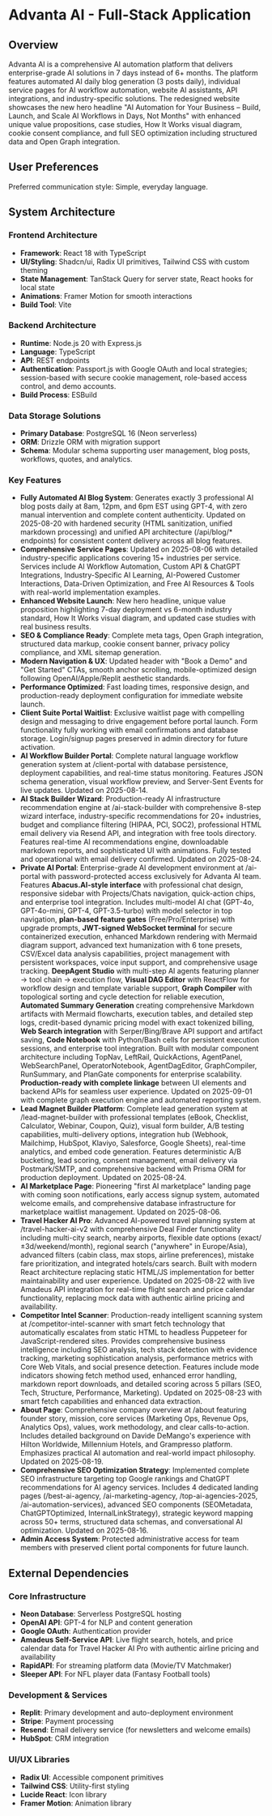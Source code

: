 # Advanta AI - Full-Stack Application

## Overview
Advanta AI is a comprehensive AI automation platform that delivers enterprise-grade AI solutions in 7 days instead of 6+ months. The platform features automated AI daily blog generation (3 posts daily), individual service pages for AI workflow automation, website AI assistants, API integrations, and industry-specific solutions. The redesigned website showcases the new hero headline "AI Automation for Your Business – Build, Launch, and Scale AI Workflows in Days, Not Months" with enhanced unique value propositions, case studies, How It Works visual diagram, cookie consent compliance, and full SEO optimization including structured data and Open Graph integration.

## User Preferences
Preferred communication style: Simple, everyday language.

## System Architecture

### Frontend Architecture
- **Framework**: React 18 with TypeScript
- **UI/Styling**: Shadcn/ui, Radix UI primitives, Tailwind CSS with custom theming
- **State Management**: TanStack Query for server state, React hooks for local state
- **Animations**: Framer Motion for smooth interactions
- **Build Tool**: Vite

### Backend Architecture
- **Runtime**: Node.js 20 with Express.js
- **Language**: TypeScript
- **API**: REST endpoints
- **Authentication**: Passport.js with Google OAuth and local strategies; session-based with secure cookie management, role-based access control, and demo accounts.
- **Build Process**: ESBuild

### Data Storage Solutions
- **Primary Database**: PostgreSQL 16 (Neon serverless)
- **ORM**: Drizzle ORM with migration support
- **Schema**: Modular schema supporting user management, blog posts, workflows, quotes, and analytics.

### Key Features
- **Fully Automated AI Blog System**: Generates exactly 3 professional AI blog posts daily at 8am, 12pm, and 6pm EST using GPT-4, with zero manual intervention and complete content authenticity. Updated on 2025-08-20 with hardened security (HTML sanitization, unified markdown processing) and unified API architecture (/api/blog/* endpoints) for consistent content delivery across all blog features.
- **Comprehensive Service Pages**: Updated on 2025-08-06 with detailed industry-specific applications covering 15+ industries per service. Services include AI Workflow Automation, Custom API & ChatGPT Integrations, Industry-Specific AI Learning, AI-Powered Customer Interactions, Data-Driven Optimization, and Free AI Resources & Tools with real-world implementation examples.
- **Enhanced Website Launch**: New hero headline, unique value proposition highlighting 7-day deployment vs 6-month industry standard, How It Works visual diagram, and updated case studies with real business results.
- **SEO & Compliance Ready**: Complete meta tags, Open Graph integration, structured data markup, cookie consent banner, privacy policy compliance, and XML sitemap generation.
- **Modern Navigation & UX**: Updated header with "Book a Demo" and "Get Started" CTAs, smooth anchor scrolling, mobile-optimized design following OpenAI/Apple/Replit aesthetic standards.
- **Performance Optimized**: Fast loading times, responsive design, and production-ready deployment configuration for immediate website launch.
- **Client Suite Portal Waitlist**: Exclusive waitlist page with compelling design and messaging to drive engagement before portal launch. Form functionality fully working with email confirmations and database storage. Login/signup pages preserved in admin directory for future activation.
- **AI Workflow Builder Portal**: Complete natural language workflow generation system at /client-portal with database persistence, deployment capabilities, and real-time status monitoring. Features JSON schema generation, visual workflow preview, and Server-Sent Events for live updates. Updated on 2025-08-14.
- **AI Stack Builder Wizard**: Production-ready AI infrastructure recommendation engine at /ai-stack-builder with comprehensive 8-step wizard interface, industry-specific recommendations for 20+ industries, budget and compliance filtering (HIPAA, PCI, SOC2), professional HTML email delivery via Resend API, and integration with free tools directory. Features real-time AI recommendations engine, downloadable markdown reports, and sophisticated UI with animations. Fully tested and operational with email delivery confirmed. Updated on 2025-08-24.
- **Private AI Portal**: Enterprise-grade AI development environment at /ai-portal with password-protected access exclusively for Advanta AI team. Features **Abacus.AI-style interface** with professional chat design, responsive sidebar with Projects/Chats navigation, quick-action chips, and enterprise tool integration. Includes multi-model AI chat (GPT-4o, GPT-4o-mini, GPT-4, GPT-3.5-turbo) with model selector in top navigation, **plan-based feature gates** (Free/Pro/Enterprise) with upgrade prompts, **JWT-signed WebSocket terminal** for secure containerized execution, enhanced Markdown rendering with Mermaid diagram support, advanced text humanization with 6 tone presets, CSV/Excel data analysis capabilities, project management with persistent workspaces, voice input support, and comprehensive usage tracking. **DeepAgent Studio** with multi-step AI agents featuring planner → tool chain → execution flow, **Visual DAG Editor** with ReactFlow for workflow design and template variable support, **Graph Compiler** with topological sorting and cycle detection for reliable execution, **Automated Summary Generation** creating comprehensive Markdown artifacts with Mermaid flowcharts, execution tables, and detailed step logs, credit-based dynamic pricing model with exact tokenized billing, **Web Search integration** with Serper/Bing/Brave API support and artifact saving, **Code Notebook** with Python/Bash cells for persistent execution sessions, and enterprise tool integration. Built with modular component architecture including TopNav, LeftRail, QuickActions, AgentPanel, WebSearchPanel, OperatorNotebook, AgentDagEditor, GraphCompiler, RunSummary, and PlanGate components for enterprise scalability. **Production-ready with complete linkage** between UI elements and backend APIs for seamless user experience. Updated on 2025-09-01 with complete graph execution engine and automated reporting system.
- **Lead Magnet Builder Platform**: Complete lead generation system at /lead-magnet-builder with professional templates (eBook, Checklist, Calculator, Webinar, Coupon, Quiz), visual form builder, A/B testing capabilities, multi-delivery options, integration hub (Webhook, Mailchimp, HubSpot, Klaviyo, Salesforce, Google Sheets), real-time analytics, and embed code generation. Features deterministic A/B bucketing, lead scoring, consent management, email delivery via Postmark/SMTP, and comprehensive backend with Prisma ORM for production deployment. Updated on 2025-08-24.
- **AI Marketplace Page**: Pioneering "first AI marketplace" landing page with coming soon notifications, early access signup system, automated welcome emails, and comprehensive database infrastructure for marketplace waitlist management. Updated on 2025-08-06.
- **Travel Hacker AI Pro**: Advanced AI-powered travel planning system at /travel-hacker-ai-v2 with comprehensive Deal Finder functionality including multi-city search, nearby airports, flexible date options (exact/±3d/weekend/month), regional search ("anywhere" in Europe/Asia), advanced filters (cabin class, max stops, airline preferences), mistake fare prioritization, and integrated hotels/cars search. Built with modern React architecture replacing static HTML/JS implementation for better maintainability and user experience. Updated on 2025-08-22 with live Amadeus API integration for real-time flight search and price calendar functionality, replacing mock data with authentic airline pricing and availability.
- **Competitor Intel Scanner**: Production-ready intelligent scanning system at /competitor-intel-scanner with smart fetch technology that automatically escalates from static HTML to headless Puppeteer for JavaScript-rendered sites. Provides comprehensive business intelligence including SEO analysis, tech stack detection with evidence tracking, marketing sophistication analysis, performance metrics with Core Web Vitals, and social presence detection. Features include mode indicators showing fetch method used, enhanced error handling, markdown report downloads, and detailed scoring across 5 pillars (SEO, Tech, Structure, Performance, Marketing). Updated on 2025-08-23 with smart fetch capabilities and enhanced data extraction.
- **About Page**: Comprehensive company overview at /about featuring founder story, mission, core services (Marketing Ops, Revenue Ops, Analytics Ops), values, work methodology, and clear calls-to-action. Includes detailed background on Davide DeMango's experience with Hilton Worldwide, Millennium Hotels, and Grampresso platform. Emphasizes practical AI automation and real-world impact philosophy. Updated on 2025-08-19.
- **Comprehensive SEO Optimization Strategy**: Implemented complete SEO infrastructure targeting top Google rankings and ChatGPT recommendations for AI agency services. Includes 4 dedicated landing pages (/best-ai-agency, /ai-marketing-agency, /top-ai-agencies-2025, /ai-automation-services), advanced SEO components (SEOMetadata, ChatGPTOptimized, InternalLinkStrategy), strategic keyword mapping across 50+ terms, structured data schemas, and conversational AI optimization. Updated on 2025-08-16.
- **Admin Access System**: Protected administrative access for team members with preserved client portal components for future launch.

## External Dependencies

### Core Infrastructure
- **Neon Database**: Serverless PostgreSQL hosting
- **OpenAI API**: GPT-4 for NLP and content generation
- **Google OAuth**: Authentication provider
- **Amadeus Self-Service API**: Live flight search, hotels, and price calendar data for Travel Hacker AI Pro with authentic airline pricing and availability
- **RapidAPI**: For streaming platform data (Movie/TV Matchmaker)
- **Sleeper API**: For NFL player data (Fantasy Football tools)

### Development & Services
- **Replit**: Primary development and auto-deployment environment
- **Stripe**: Payment processing
- **Resend**: Email delivery service (for newsletters and welcome emails)
- **HubSpot**: CRM integration

### UI/UX Libraries
- **Radix UI**: Accessible component primitives
- **Tailwind CSS**: Utility-first styling
- **Lucide React**: Icon library
- **Framer Motion**: Animation library